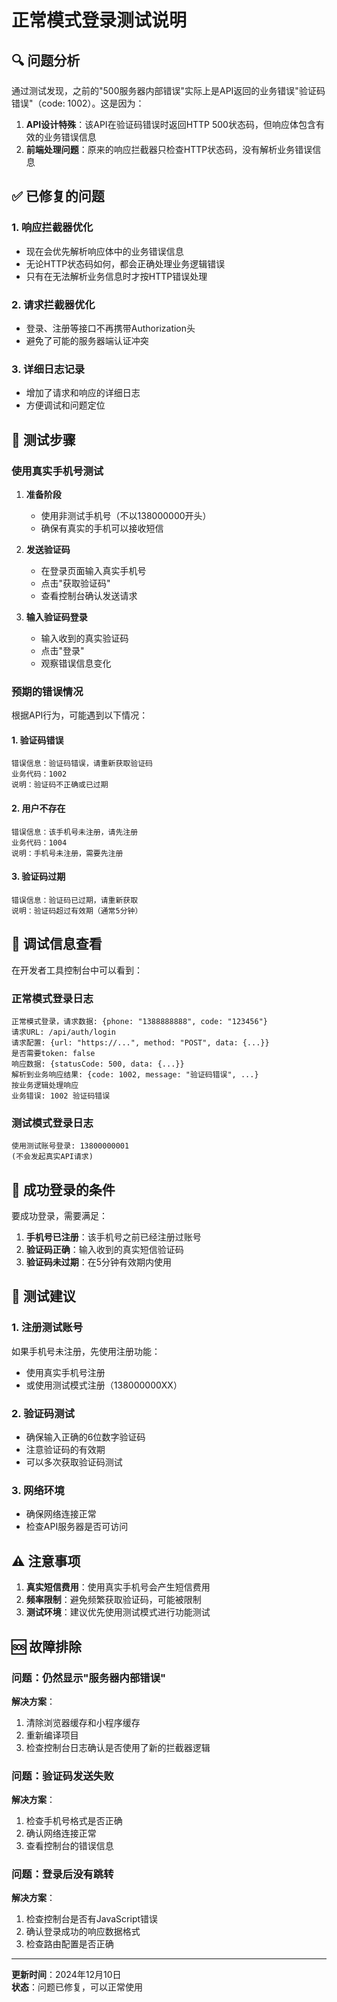 # 正常模式登录测试说明

## 🔍 问题分析

通过测试发现，之前的"500服务器内部错误"实际上是API返回的业务错误"验证码错误"（code: 1002）。这是因为：

1. **API设计特殊**：该API在验证码错误时返回HTTP 500状态码，但响应体包含有效的业务错误信息
2. **前端处理问题**：原来的响应拦截器只检查HTTP状态码，没有解析业务错误信息

## ✅ 已修复的问题

### 1. 响应拦截器优化
- 现在会优先解析响应体中的业务错误信息
- 无论HTTP状态码如何，都会正确处理业务逻辑错误
- 只有在无法解析业务信息时才按HTTP错误处理

### 2. 请求拦截器优化
- 登录、注册等接口不再携带Authorization头
- 避免了可能的服务器端认证冲突

### 3. 详细日志记录
- 增加了请求和响应的详细日志
- 方便调试和问题定位

## 🧪 测试步骤

### 使用真实手机号测试

1. **准备阶段**
   - 使用非测试手机号（不以138000000开头）
   - 确保有真实的手机可以接收短信

2. **发送验证码**
   - 在登录页面输入真实手机号
   - 点击"获取验证码"
   - 查看控制台确认发送请求

3. **输入验证码登录**
   - 输入收到的真实验证码
   - 点击"登录"
   - 观察错误信息变化

### 预期的错误情况

根据API行为，可能遇到以下情况：

#### 1. 验证码错误
```
错误信息：验证码错误，请重新获取验证码
业务代码：1002
说明：验证码不正确或已过期
```

#### 2. 用户不存在
```
错误信息：该手机号未注册，请先注册  
业务代码：1004
说明：手机号未注册，需要先注册
```

#### 3. 验证码过期
```
错误信息：验证码已过期，请重新获取
说明：验证码超过有效期（通常5分钟）
```

## 🔧 调试信息查看

在开发者工具控制台中可以看到：

### 正常模式登录日志
```
正常模式登录，请求数据: {phone: "1388888888", code: "123456"}
请求URL: /api/auth/login
请求配置: {url: "https://...", method: "POST", data: {...}}
是否需要token: false
响应数据: {statusCode: 500, data: {...}}
解析到业务响应结果: {code: 1002, message: "验证码错误", ...}
按业务逻辑处理响应
业务错误: 1002 验证码错误
```

### 测试模式登录日志
```
使用测试账号登录: 13800000001
(不会发起真实API请求)
```

## 🎯 成功登录的条件

要成功登录，需要满足：

1. **手机号已注册**：该手机号之前已经注册过账号
2. **验证码正确**：输入收到的真实短信验证码
3. **验证码未过期**：在5分钟有效期内使用

## 📝 测试建议

### 1. 注册测试账号
如果手机号未注册，先使用注册功能：
- 使用真实手机号注册
- 或使用测试模式注册（138000000XX）

### 2. 验证码测试
- 确保输入正确的6位数字验证码
- 注意验证码的有效期
- 可以多次获取验证码测试

### 3. 网络环境
- 确保网络连接正常
- 检查API服务器是否可访问

## ⚠️ 注意事项

1. **真实短信费用**：使用真实手机号会产生短信费用
2. **频率限制**：避免频繁获取验证码，可能被限制
3. **测试环境**：建议优先使用测试模式进行功能测试

## 🆘 故障排除

### 问题：仍然显示"服务器内部错误"
**解决方案**：
1. 清除浏览器缓存和小程序缓存
2. 重新编译项目
3. 检查控制台日志确认是否使用了新的拦截器逻辑

### 问题：验证码发送失败
**解决方案**：
1. 检查手机号格式是否正确
2. 确认网络连接正常
3. 查看控制台的错误信息

### 问题：登录后没有跳转
**解决方案**：
1. 检查控制台是否有JavaScript错误
2. 确认登录成功的响应数据格式
3. 检查路由配置是否正确

---

**更新时间**：2024年12月10日  
**状态**：问题已修复，可以正常使用 